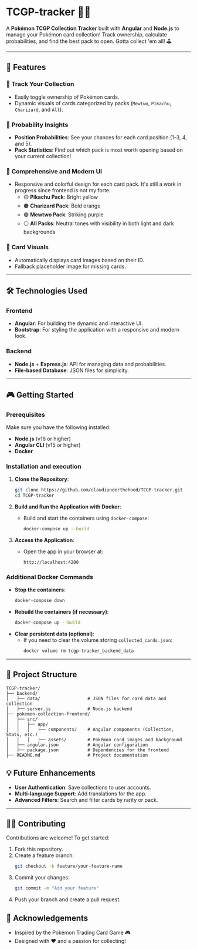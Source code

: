 # TCGP-tracker 🎴✨

A **Pokémon TCGP Collection Tracker** built with **Angular** and **Node.js** to manage your Pokémon card collection! Track ownership, calculate probabilities, and find the best pack to open. Gotta collect 'em all! 🕹️

---

## 🚀 Features

### 🎯 **Track Your Collection**
- Easily toggle ownership of Pokémon cards.
- Dynamic visuals of cards categorized by packs (`Mewtwo`, `Pikachu`, `Charizard`, and `All`).

### 🔮 **Probability Insights**
- **Position Probabilities**: See your chances for each card position (1-3, 4, and 5).
- **Pack Statistics**: Find out which pack is most worth opening based on your current collection!

### 🎨 **Comprehensive and Modern UI**
- Responsive and colorful design for each card pack. It's still a work in progress since frontend is not my forte:
  - 🟡 **Pikachu Pack**: Bright yellow
  - 🟠 **Charizard Pack**: Bold orange
  - 🟣 **Mewtwo Pack**: Striking purple
  - ⚪ **All Packs**: Neutral tones with visibility in both light and dark backgrounds

### 📸 **Card Visuals**
- Automatically displays card images based on their ID.
- Fallback placeholder image for missing cards.

---

## 🛠️ Technologies Used

### Frontend
- **Angular**: For building the dynamic and interactive UI.
- **Bootstrap**: For styling the application with a responsive and modern look.

### Backend
- **Node.js** + **Express.js**: API for managing data and probabilities.
- **File-based Database**: JSON files for simplicity.

---

## 🎮 Getting Started

### Prerequisites
Make sure you have the following installed:
- **Node.js** (v16 or higher)
- **Angular CLI** (v15 or higher)
- **Docker**

### Installation and execution

1. **Clone the Repository**:
   ```bash
   git clone https://github.com/claudiunderthehood/TCGP-tracker.git
   cd TCGP-tracker
   ```

2. **Build and Run the Application with Docker**:
   - Build and start the containers using `docker-compose`:
     ```bash
     docker-compose up --build
     ```

3. **Access the Application**:
   - Open the app in your browser at:
     ```
     http://localhost:4200
     ```

### Additional Docker Commands
- **Stop the containers**:
  ```bash
  docker-compose down
  ```
- **Rebuild the containers (if necessary)**:
  ```bash
  docker-compose up --build
  ```
- **Clear persistent data (optional)**:
  - If you need to clear the volume storing `collected_cards.json`:
    ```bash
    docker volume rm tcgp-tracker_backend_data
    ```

---

## 🧩 Project Structure

```
TCGP-tracker/
├── backend/
│   ├── data/                  # JSON files for card data and collection
│   ├── server.js              # Node.js backend
├── pokemon-collection-frontend/
│   ├── src/
│   │   ├── app/
│   │   │   ├── components/    # Angular components (Collection, Stats, etc.)
│   │   │   ├── assets/        # Pokémon card images and background
│   ├── angular.json           # Angular configuration
│   ├── package.json           # Dependencies for the frontend
├── README.md                  # Project documentation
```


## 💡 Future Enhancements
- **User Authentication**: Save collections to user accounts.
- **Multi-language Support**: Add translations for the app.
- **Advanced Filters**: Search and filter cards by rarity or pack.

---

## 🧑‍💻 Contributing

Contributions are welcome! To get started:
1. Fork this repository.
2. Create a feature branch:
   ```bash
   git checkout -b feature/your-feature-name
   ```
3. Commit your changes:
   ```bash
   git commit -m "Add your feature"
   ```
4. Push your branch and create a pull request.

## 🤝 Acknowledgements

- Inspired by the Pokémon Trading Card Game 🎮
- Designed with ❤️ and a passion for collecting!
